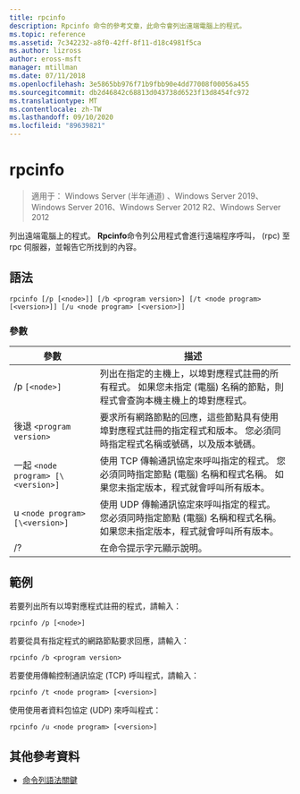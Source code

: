 ```yaml
---
title: rpcinfo
description: Rpcinfo 命令的參考文章，此命令會列出遠端電腦上的程式。
ms.topic: reference
ms.assetid: 7c342232-a8f0-42ff-8f11-d18c4981f5ca
ms.author: lizross
author: eross-msft
manager: mtillman
ms.date: 07/11/2018
ms.openlocfilehash: 3e5865bb976f71b9fbb90e4dd77008f00056a455
ms.sourcegitcommit: db2d46842c68813d043738d6523f13d8454fc972
ms.translationtype: MT
ms.contentlocale: zh-TW
ms.lasthandoff: 09/10/2020
ms.locfileid: "89639821"
---
```

# <a name="rpcinfo"></a>rpcinfo

> 適用于： Windows Server (半年通道) 、Windows Server 2019、Windows Server 2016、Windows Server 2012 R2、Windows Server 2012

列出遠端電腦上的程式。 **Rpcinfo**命令列公用程式會進行遠端程序呼叫， (rpc) 至 rpc 伺服器，並報告它所找到的內容。

## <a name="syntax"></a>語法

```
rpcinfo [/p [<node>]] [/b <program version>] [/t <node program> [<version>]] [/u <node program> [<version>]]
```

### <a name="parameters"></a>參數

| 參數 | 描述 |
|--|--|
| /p `[<node>]` | 列出在指定的主機上，以埠對應程式註冊的所有程式。 如果您未指定 (電腦) 名稱的節點，則程式會查詢本機主機上的埠對應程式。 |
| 後退 `<program version>` | 要求所有網路節點的回應，這些節點具有使用埠對應程式註冊的指定程式和版本。 您必須同時指定程式名稱或號碼，以及版本號碼。 |
| 一起 `<node program> [\<version>]` | 使用 TCP 傳輸通訊協定來呼叫指定的程式。 您必須同時指定節點 (電腦) 名稱和程式名稱。 如果您未指定版本，程式就會呼叫所有版本。 |
| u `<node program> [\<version>]` | 使用 UDP 傳輸通訊協定來呼叫指定的程式。 您必須同時指定節點 (電腦) 名稱和程式名稱。 如果您未指定版本，程式就會呼叫所有版本。 |
| /? | 在命令提示字元顯示說明。 |

## <a name="examples"></a>範例

若要列出所有以埠對應程式註冊的程式，請輸入：

```
rpcinfo /p [<node>]
```

若要從具有指定程式的網路節點要求回應，請輸入：

```
rpcinfo /b <program version>
```

若要使用傳輸控制通訊協定 (TCP) 呼叫程式，請輸入：

```
rpcinfo /t <node program> [<version>]
```

使用使用者資料包協定 (UDP) 來呼叫程式：

```
rpcinfo /u <node program> [<version>]
```

## <a name="additional-references"></a>其他參考資料

- [命令列語法關鍵](command-line-syntax-key.md)
